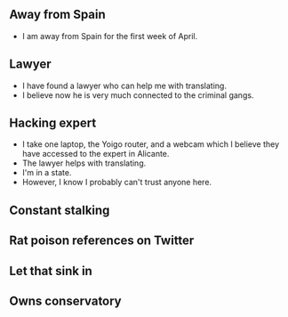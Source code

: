 ## Away from Spain

- I am away from Spain for the first week of April.

## Lawyer

- I have found a lawyer who can help me with translating.
- I believe now he is very much connected to the criminal gangs.

## Hacking expert

- I take one laptop, the Yoigo router, and a webcam which I believe they have accessed to the expert in Alicante.
- The lawyer helps with translating.
- I'm in a state.
- However, I know I probably can't trust anyone here.

## Constant stalking



## Rat poison references on Twitter

## Let that sink in

## Owns conservatory